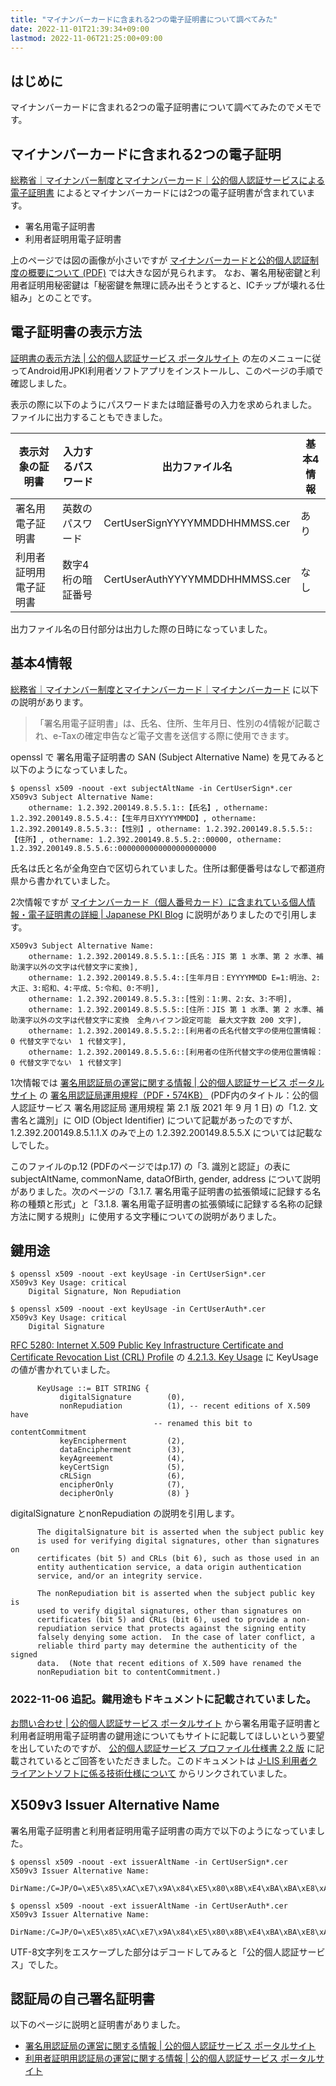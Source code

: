 ```yaml
---
title: "マイナンバーカードに含まれる2つの電子証明書について調べてみた"
date: 2022-11-01T21:39:34+09:00
lastmod: 2022-11-06T21:25:00+09:00
---
```

## はじめに

マイナンバーカードに含まれる2つの電子証明書について調べてみたのでメモです。

## マイナンバーカードに含まれる2つの電子証明

[総務省｜マイナンバー制度とマイナンバーカード｜公的個人認証サービスによる電子証明書](https://www.soumu.go.jp/kojinbango_card/kojinninshou-01.html) によるとマイナンバーカードには2つの電子証明書が含まれています。

* 署名用電子証明書
* 利用者証明用電子証明書

上のページでは図の画像が小さいですが [マイナンバーカードと公的個人認証制度の概要について (PDF)](https://www.soumu.go.jp/main_content/000528384.pdf) では大きな図が見られます。
なお、署名用秘密鍵と利用者証明用秘密鍵は「秘密鍵を無理に読み出そうとすると、ICチップが壊れる仕組み」とのことです。

## 電子証明書の表示方法
[証明書の表示方法 | 公的個人認証サービス ポータルサイト](https://www.jpki.go.jp/download/howto_android/certificate_p01.html) の左のメニューに従ってAndroid用JPKI利用者ソフトアプリをインストールし、このページの手順で確認しました。

表示の際に以下のようにパスワードまたは暗証番号の入力を求められました。
ファイルに出力することもできました。

| 表示対象の証明書       | 入力するパスワード   | 出力ファイル名                 | 基本4情報 |
| ----------------       | -------------------- | --------------                 | --------- |
| 署名用電子証明書       | 英数のパスワード     | CertUserSignYYYYMMDDHHMMSS.cer | あり      |
| 利用者証明用電子証明書 | 数字4桁の暗証番号    | CertUserAuthYYYYMMDDHHMMSS.cer | なし      |


出力ファイル名の日付部分は出力した際の日時になっていました。

## 基本4情報

[総務省｜マイナンバー制度とマイナンバーカード｜マイナンバーカード](https://www.soumu.go.jp/kojinbango_card/03.html) に以下の説明があります。

>「署名用電子証明書」は、氏名、住所、生年月日、性別の4情報が記載され、e-Taxの確定申告など電子文書を送信する際に使用できます。

openssl で 署名用電子証明書の SAN (Subject Alternative Name) を見てみると以下のようになっていました。

```
$ openssl x509 -noout -ext subjectAltName -in CertUserSign*.cer
X509v3 Subject Alternative Name:
    othername: 1.2.392.200149.8.5.5.1::【氏名】, othername: 1.2.392.200149.8.5.5.4::【生年月日XYYYYMMDD】, othername: 1.2.392.200149.8.5.5.3::【性別】, othername: 1.2.392.200149.8.5.5.5::【住所】, othername: 1.2.392.200149.8.5.5.2::00000, othername: 1.2.392.200149.8.5.5.6::0000000000000000000000
```

氏名は氏と名が全角空白で区切られていました。住所は郵便番号はなしで都道府県から書かれていました。

2次情報ですが [マイナンバーカード（個人番号カード）に含まれている個人情報・電子証明書の詳細 | Japanese PKI Blog](https://pki.world-tls.com/kojinbango-card/) に説明がありましたので引用します。

```
X509v3 Subject Alternative Name:
    othername: 1.2.392.200149.8.5.5.1::[氏名：JIS 第 1 水準、第 2 水準、補助漢字以外の文字は代替文字に変換], 
    othername: 1.2.392.200149.8.5.5.4::[生年月日：EYYYYMMDD E=1:明治、2:大正、3:昭和、4:平成、5:令和、0:不明], 
    othername: 1.2.392.200149.8.5.5.3::[性別：1:男、2:女、3:不明], 
    othername: 1.2.392.200149.8.5.5.5::[住所：JIS 第 1 水準、第 2 水準、補助漢字以外の文字は代替文字に変換　全角ハイフン設定可能　最大文字数 200 文字], 
    othername: 1.2.392.200149.8.5.5.2::[利用者の氏名代替文字の使用位置情報：0 代替文字でない　1 代替文字], 
    othername: 1.2.392.200149.8.5.5.6::[利用者の住所代替文字の使用位置情報：0 代替文字でない　1 代替文字]
```

1次情報では [署名用認証局の運営に関する情報 | 公的個人認証サービス ポータルサイト](https://www.jpki.go.jp/ca/ca_rules3.html) の [署名用認証局運用規程（PDF・574KB）](https://www.jpki.go.jp/ca/pdf/sign_cps.pdf) (PDF内のタイトル：公的個人認証サービス 署名用認証局 運用規程 第 2.1 版 2021 年 9 月 1 日) の「1.2. 文書名と識別」に OID (Object Identifier) について記載があったのですが、 1.2.392.200149.8.5.1.1.X のみで上の 1.2.392.200149.8.5.5.X については記載なしでした。

このファイルのp.12 (PDFのページではp.17) の「3. 識別と認証」の表にsubjectAltName, commonName, dataOfBirth, gender, address について説明がありました。次のページの「3.1.7. 署名用電子証明書の拡張領域に記録する名称の種類と形式」と「3.1.8. 署名用電子証明書の拡張領域に記録する名称の記録方法に関する規則」に使用する文字種についての説明がありました。

## 鍵用途

```
$ openssl x509 -noout -ext keyUsage -in CertUserSign*.cer
X509v3 Key Usage: critical
    Digital Signature, Non Repudiation
```

```
$ openssl x509 -noout -ext keyUsage -in CertUserAuth*.cer
X509v3 Key Usage: critical
    Digital Signature
```

[RFC 5280: Internet X.509 Public Key Infrastructure Certificate and Certificate Revocation List (CRL) Profile](https://www.rfc-editor.org/rfc/rfc5280.html) の [4.2.1.3.  Key Usage](https://www.rfc-editor.org/rfc/rfc5280#section-4.2.1.3) に KeyUsage の値が書かれていました。

```
      KeyUsage ::= BIT STRING {
           digitalSignature        (0),
           nonRepudiation          (1), -- recent editions of X.509 have
                                -- renamed this bit to contentCommitment
           keyEncipherment         (2),
           dataEncipherment        (3),
           keyAgreement            (4),
           keyCertSign             (5),
           cRLSign                 (6),
           encipherOnly            (7),
           decipherOnly            (8) }
```

digitalSignature とnonRepudiation の説明を引用します。

```
      The digitalSignature bit is asserted when the subject public key
      is used for verifying digital signatures, other than signatures on
      certificates (bit 5) and CRLs (bit 6), such as those used in an
      entity authentication service, a data origin authentication
      service, and/or an integrity service.

      The nonRepudiation bit is asserted when the subject public key is
      used to verify digital signatures, other than signatures on
      certificates (bit 5) and CRLs (bit 6), used to provide a non-
      repudiation service that protects against the signing entity
      falsely denying some action.  In the case of later conflict, a
      reliable third party may determine the authenticity of the signed
      data.  (Note that recent editions of X.509 have renamed the
      nonRepudiation bit to contentCommitment.)
```

### 2022-11-06 追記。鍵用途もドキュメントに記載されていました。

[お問い合わせ | 公的個人認証サービス ポータルサイト](https://www.jpki.go.jp/contact/index.html) から署名用電子証明書と利用者証明用電子証明書の鍵用途についてもサイトに記載してほしいという要望を出していたのですが、 [公的個人認証サービス プロファイル仕様書 2.2 版](https://www.j-lis.go.jp/file/13_profile_genkou.pdf) に記載されているとご回答をいただきました。このドキュメントは [J-LIS 利用者クライアントソフトに係る技術仕様について](https://www.j-lis.go.jp/jpki/procedure/procedure1_2_3.html) からリンクされていました。


## X509v3 Issuer Alternative Name

署名用電子証明書と利用者証明用電子証明書の両方で以下のようになっていました。

```
$ openssl x509 -noout -ext issuerAltName -in CertUserSign*.cer
X509v3 Issuer Alternative Name:
    DirName:/C=JP/O=\xE5\x85\xAC\xE7\x9A\x84\xE5\x80\x8B\xE4\xBA\xBA\xE8\xAA\x8D\xE8\xA8\xBC\xE3\x82\xB5\xE3\x83\xBC\xE3\x83\x93\xE3\x82\xB9
```

```
$ openssl x509 -noout -ext issuerAltName -in CertUserAuth*.cer
X509v3 Issuer Alternative Name:
    DirName:/C=JP/O=\xE5\x85\xAC\xE7\x9A\x84\xE5\x80\x8B\xE4\xBA\xBA\xE8\xAA\x8D\xE8\xA8\xBC\xE3\x82\xB5\xE3\x83\xBC\xE3\x83\x93\xE3\x82\xB9
```

UTF-8文字列をエスケープした部分はデコードしてみると「公的個人認証サービス」でした。

## 認証局の自己署名証明書

以下のページに説明と証明書がありました。

* [署名用認証局の運営に関する情報 | 公的個人認証サービス ポータルサイト](https://www.jpki.go.jp/ca/ca_rules3.html)
* [利用者証明用認証局の運営に関する情報 | 公的個人認証サービス ポータルサイト](https://www.jpki.go.jp/ca/ca_rules4.html)
